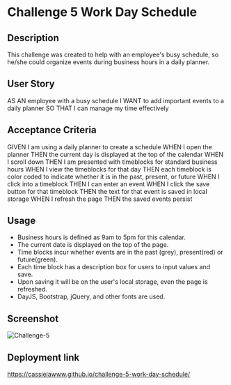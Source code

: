 # Challenge 5 Work Day Schedule

## Description

This challenge was created to help with an employee's busy schedule, so he/she could organize events during business hours in a daily planner. 

## User Story

AS AN employee with a busy schedule I WANT to add important events to a daily planner
SO THAT I can manage my time effectively


## Acceptance Criteria

GIVEN I am using a daily planner to create a schedule
WHEN I open the planner
THEN the current day is displayed at the top of the calendar
WHEN I scroll down
THEN I am presented with timeblocks for standard business hours
WHEN I view the timeblocks for that day
THEN each timeblock is color coded to indicate whether it is in the past, present, or future
WHEN I click into a timeblock
THEN I can enter an event
WHEN I click the save button for that timeblock
THEN the text for that event is saved in local storage
WHEN I refresh the page
THEN the saved events persist

## Usage
- Business hours is defined as 9am to 5pm for this calendar.
- The current date is displayed on the top of the page.
- Time blocks incur whether events are in the past (grey), present(red) or future(green).
- Each time block has a description box for users to input values and save.
- Upon saving it will be on the user's local storage, even the page is refreshed. 
- DayJS, Bootstrap, jQuery, and other fonts are used.

## Screenshot
![Challenge-5](https://user-images.githubusercontent.com/48407721/214886021-c53063bd-121e-43c6-b020-3e0aa63263cd.PNG)

## Deployment link
https://cassielawww.github.io/challenge-5-work-day-schedule/
